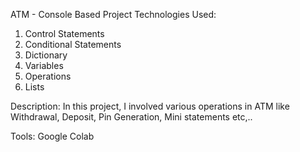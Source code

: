 ATM - Console Based Project
Technologies Used:    
1. Control Statements
2. Conditional Statements
3. Dictionary
4. Variables
5. Operations
6. Lists

Description:
  In this project, I involved various operations in ATM like Withdrawal, Deposit, Pin Generation, Mini statements etc,..

Tools:     Google Colab
